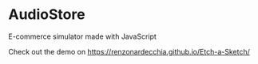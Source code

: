 # AudioStore

E-commerce simulator made with JavaScript

Check out the demo on https://renzonardecchia.github.io/Etch-a-Sketch/
